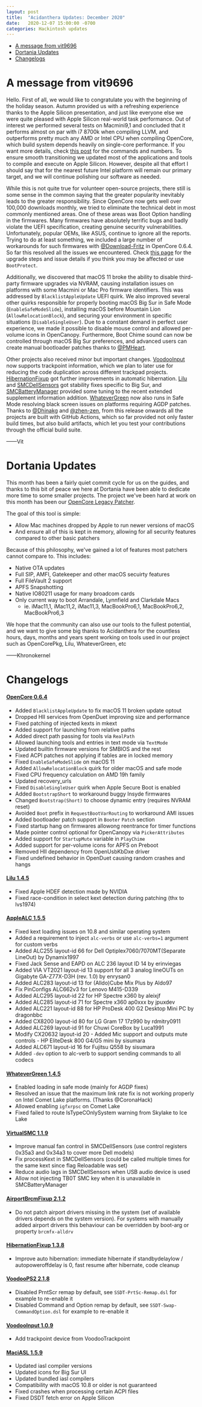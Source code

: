 ```yaml
---
layout: post
title:  "Acidanthera Updates: December 2020"
date:   2020-12-07 15:00:00 -0700
categories: Hackintosh updates
---
```


* [A message from vit9696](#a-message-from-vit9696)
* [Dortania Updates](#dortania-updates)
* [Changelogs](#changelogs)

# A message from vit9696

Hello. First of all, we would like to congratulate you with the beginning of the holiday season. Autumn provided us with a refreshing experience thanks to the Apple Silicon presentation, and just like everyone else we were quite pleased with Apple Silicon real-world task performance. Out of interest we performed several tests on Macmini9,1 and concluded that it performs almost on par with i7 8700k when compiling LLVM, and outperforms pretty much any AMD or Intel CPU when compiling OpenCore, which build system depends heavily on single-core performance. If you want more details, check [this post](https://applelife.ru/posts/909181) for the commands and numbers. To ensure smooth transitioning we updated most of the applications and tools to compile and execute on Apple Silicon. However, despite all that effort I should say that for the nearest future Intel platform will remain our primary target, and we will continue polishing our software as needed.

While this is not quite true for volunteer open-source projects, there still is some sense in the common saying that the greater popularity inevitably leads to the greater responsibility. Since OpenCore now gets well over 100,000 downloads monthly, we tried to eliminate the technical debt in most commonly mentioned areas. One of these areas was Boot Option handling in the firmwares. Many firmwares have absolutely terrific bugs and badly violate the UEFI specification, creating genuine security vulnerabilities. Unfortunately, popular OEMs, like ASUS, continue to ignore all the reports. Trying to do at least something, we included a large number of workarounds for such firmwares with [@Download-Fritz](https://github.com/Download-Fritz) in OpenCore 0.6.4. So far this resolved all the issues we encountered. Check [this page](https://github.com/acidanthera/bugtracker/issues/1222#issuecomment-739241310) for the upgrade steps and issue details if you think you may be affected or use `BootProtect`.

Additionally, we discovered that macOS 11 broke the ability to disable third-party firmware upgrades via NVRAM, causing installation issues on platforms with some Macmini or Mac Pro firmware identifiers. This was addressed by `BlacklistAppleUpdate` UEFI quirk. We also improved several other quirks responsible for properly booting macOS Big Sur in Safe Mode (`EnableSafeModeSlide`), installing macOS before Mountain Lion (`AllowRelocationBlock`), and securing your environment in specific situations (`DisableSingleUser`). Due to a constant demand in perfect user experience, we made it possible to disable mouse control and allowed per-volume icons in OpenCanopy. Furthermore, Boot Chime sound can now be controlled through macOS Big Sur preferences, and advanced users can create manual bootloader patches thanks to [@PMHeart](https://github.com/PMHeart).

Other projects also received minor but important changes. [VoodooInput](https://github.com/acidanthera/VoodooInput/) now supports trackpoint information, which we plan to later use for reducing the code duplication across different trackpad projects. [HibernationFixup](https://github.com/acidanthera/HibernationFixup/) got further improvements in automatic hibernation. [Lilu](https://github.com/acidanthera/Lilu/) and [SMCDellSensors](https://github.com/acidanthera/VirtualSMC/) got stability fixes specific to Big Sur, and [SMCBatteryManager](https://github.com/acidanthera/VirtualSMC/) provided some tuning to the recent extended supplement information addition. [WhateverGreen](https://github.com/acidanthera/WhateverGreen/) now also runs in Safe Mode resolving black screen issues on platforms requiring AGDP patches. Thanks to [@Dhinakg](https://github.com/Dhinakg) and [@zhen-zen](https://github.com/zhen-zen), from this release onwards all the projects are built with GitHub Actions, which so far provided not only faster build times, but also build artifacts, which let you test your contributions through the official build suite.

——Vit

# Dortania Updates

This month has been a fairly quiet commit cycle for us on the guides, and thanks to this bit of peace we here at Dortania have been able to dedicate more time to some smaller projects. The project we've been hard at work on this month has been our [OpenCore Legacy Patcher](https://github.com/dortania/Opencore-Legacy-Patcher). 

The goal of this tool is simple:

* Allow Mac machines dropped by Apple to run newer versions of macOS
* And ensure all of this is kept in memory, allowing for all security features compared to other basic patchers

Because of this philosophy, we've gained a lot of features most patchers cannot compare to. This includes:

* Native OTA updates
* Full SIP, AMFI, Gatekeeper and other macOS secuirty features
* Full FileVault 2 support
* APFS Snapshotting
* Native IO80211 usage for many broadcom cards
* Only current way to boot Arrandale, Lynnfield and Clarkdale Macs
  * ie. iMac11,1, iMac11,2, iMac11,3, MacBookPro6,1, MacBookPro6,2, MacBookPro6,3
 
We hope that the community can also use our tools to the fullest potential, and we want to give some big thanks to Acidanthera for the countless hours, days, months and years spent working on tools used in our project such as OpenCorePkg, Lilu, WhateverGreen, etc 

——Khronokernel

# Changelogs

#### [OpenCore 0.6.4](https://github.com/acidanthera/OpenCorePkg/releases)

- Added `BlacklistAppleUpdate` to fix macOS 11 broken update optout
- Dropped HII services from OpenDuet improving size and performance
- Fixed patching of injected kexts in mkext
- Added support for launching from relative paths
- Added direct path passing for tools via `RealPath`
- Allowed launching tools and entries in text mode via `TextMode`
- Updated builtin firmware versions for SMBIOS and the rest
- Fixed ACPI patches not applying if tables are in locked memory
- Fixed `EnableSafeModeSlide` on macOS 11
- Added `AllowRelocationBlock` quirk for older macOS and safe mode
- Fixed CPU frequency calculation on AMD 19h family
- Updated recovery_urls
- Fixed `DisableSingleUser` quirk when Apple Secure Boot is enabled
- Added `BootstrapShort` to workaround buggy Insyde firmwares
- Changed `Bootstrap(Short)` to choose dynamic entry (requires NVRAM reset)
- Avoided `Boot` prefix in `RequestBootVarRouting` to workaround AMI issues
- Added bootloader patch support in `Booter` `Patch` section
- Fixed startup hang on firmwares allowong reentrance for timer functions
- Made pointer control optional for OpenCanopy via `PickerAttributes`
- Added support for `StartupMute` variable in `PlayChime`
- Added support for per-volume icons for APFS on Preboot
- Removed HII dependency from OpenUsbKbDxe driver
- Fixed undefined behavior in OpenDuet causing random crashes and hangs

#### [Lilu 1.4.5](https://github.com/acidanthera/Lilu/releases)

- Fixed Apple HDEF detection made by NVIDIA
- Fixed race-condition in select kext detection during patching (thx to lvs1974)

#### [AppleALC 1.5.5](https://github.com/acidanthera/AppleALC/releases)

- Fixed kext loading issues on 10.8 and similar operating system
- Added a requirement to inject `alc-verbs` or use `alc-verbs=1` argument for custom verbs
- Added ALC255 layout-id 66 for Dell Optiplex7060/7070MT(Separate LineOut) by Dynamix1997
- Fixed Jack Sense and EAPD on ALC 236 layout ID 14 by erinviegas
- Added VIA VT2021 layout-id 13 support for all 3 analog lineOUTs on Gigabyte GA-Z77X-D3H (rev. 1.0) by enrysan0
- Added ALC283 layout-id 13 for (Alldo)Cube Mix Plus by Aldo97
- Fix PinConfigs ALC662v3 for Lenovo M415-D339
- Added ALC295 layout-id 22 for HP Spectre x360 by aleixjf
- Added ALC285 layout-id 71 for Spectre x360 ap0xxx by jpuxdev
- Added ALC221 layout-id 88 for HP ProDesk 400 G2 Desktop Mini PC by dragonbbc
- Added CX8200 layout-id 80 for LG Gram 17 17z990 by rdmitry0911
- Added ALC269 layout-id 91 for Chuwi CoreBox by Luca1991
- Modify CX20632 layout-id 20 - Added Mic support and outputs mute controls - HP EliteDesk 800 G4/G5 mini by sisumara
- Added ALC671 layout-id 16 for Fujitsu Q558 by sisumara
- Added `-dev` option to alc-verb to support sending commands to all codecs

#### [WhateverGreen 1.4.5](https://github.com/acidanthera/WhateverGreen/releases)

- Enabled loading in safe mode (mainly for AGDP fixes)
- Resolved an issue that the maximum link rate fix is not working properly on Intel Comet Lake platforms. (Thanks @CoronaHack)
- Allowed enabling `igfxrpsc` on Comet Lake
- Fixed failed to route IsTypeCOnlySystem warning from Skylake to Ice Lake

#### [VirtualSMC 1.1.9](https://github.com/acidanthera/VirtualSMC/releases)

- Improve manual fan control in SMCDellSensors (use control registers 0x35a3 and 0x34a3 to cover more Dell models)
- Fix processKext in SMCDellSensors (could be called multiple times for the same kext since flag Reloadable was set)
- Reduce audio lags in SMCDellSensors when USB audio device is used
- Allow not injecting TB0T SMC key when it is unavailable in SMCBatteryManager
 
#### [AirportBrcmFixup 2.1.2](https://github.com/acidanthera/AirportBrcmFixup/releases)

- Do not patch airport drivers missing in the system (set of available drivers depends on the system version). 
For systems with manually added airport drivers this behaviour can be overridden by boot-arg or property `brcmfx-alldrv`

#### [HibernationFixup 1.3.8](https://github.com/acidanthera/HibernationFixup/releases)

- Improve auto hibernation: immediate hibernate if standbydelaylow / autopoweroffdelay is 0, fast resume after hibernate, code cleanup

#### [VoodooPS2 2.1.8](https://github.com/acidanthera/VoodooPS2/releases)

- Disabled PrntScr remap by default, see `SSDT-PrtSc-Remap.dsl` for example to re-enable it
- Disabled Command and Option remap by default, see `SSDT-Swap-CommandOption.dsl` for example to re-enable it

#### [VoodooInput 1.0.9](https://github.com/acidanthera/VoodooInput/releases)

- Add trackpoint device from VoodooTrackpoint

#### [MaciASL 1.5.9](https://github.com/acidanthera/MaciASL/releases)

- Updated iasl compiler versions
- Updated icons for Big Sur UI
- Updated bundled iasl compilers
- Compatibility with macOS 10.8 or older is not guaranteed
- Fixed crashes when processing certain ACPI files
- Fixed DSDT fetch error on Apple Silicon
